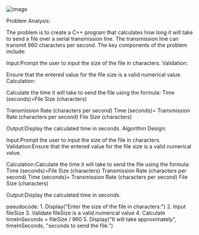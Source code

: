 ![image](https://github.com/SWEG-2015EC-Batch/Code-Warrior/assets/149233683/1529ab5e-b6bf-4557-b71e-0b02d6bfbe81)



Problem Analysis:

The problem is to create a C++ program that calculates how long it will take to send a file over a serial transmission line. The transmission line can transmit 960 characters per second. The key components of the problem include:

Input:Prompt the user to input the size of the file in characters.
Validation:

Ensure that the entered value for the file size is a valid numerical value.
Calculation:

Calculate the time it will take to send the file using the formula: 
Time (seconds)=File Size (characters)

Transmission Rate (characters per second)
Time (seconds)=
Transmission Rate (characters per second)
File Size (characters)
​
 
Output:Display the calculated time in seconds.
Algorithm Design:

Input:Prompt the user to input the size of the file in characters.
Validation:Ensure that the entered value for the file size is a valid numerical value.

Calculation:Calculate the time it will take to send the file using the formula: 
Time (seconds)=File Size (characters)
Transmission Rate (characters per second)
Time (seconds)= Transmission Rate (characters per second)
File Size (characters)
​
 
Output:Display the calculated time in seconds.


pseudocode: 1. Display("Enter the size of the file in characters:")
2. Input fileSize
3. Validate fileSize is a valid numerical value
4. Calculate timeInSeconds = fileSize / 960
5. Display("It will take approximately", timeInSeconds, "seconds to send the file.")
